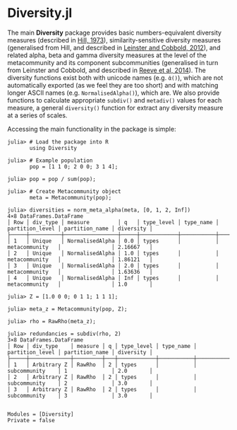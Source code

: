 # Diversity.jl

The main **Diversity** package provides basic numbers-equivalent
diversity measures (described in
[Hill, 1973](http://www.jstor.org/stable/1934352)),
similarity-sensitive diversity measures (generalised from Hill, and
described in
[Leinster and Cobbold, 2012](http://www.esajournals.org/doi/abs/10.1890/10-2402.1)),
and related alpha, beta and gamma diversity measures at the level of
the metacommunity and its component subcommunities (generalised in
turn from Leinster and Cobbold, and described in
[Reeve et al, 2014](http://arxiv.org/abs/1404.6520)). The diversity
functions exist both with unicode names (e.g. ```ᾱ()```), which are
not automatically exported (as we feel they are too short) and with
matching longer ASCII names (e.g. `NormalisedAlpha()`), which are.
We also provide functions to calculate appropriate
`subdiv()` and `metadiv()`
values for each measure, a general `diversity()` function for
extract any diversity measure at a series of scales.

Accessing the main functionality in the package is simple:

```jldoctest
julia> # Load the package into R
       using Diversity

julia> # Example population
       pop = [1 1 0; 2 0 0; 3 1 4];

julia> pop = pop / sum(pop);

julia> # Create Metacommunity object
       meta = Metacommunity(pop);

julia> diversities = norm_meta_alpha(meta, [0, 1, 2, Inf])
4×8 DataFrames.DataFrame
│ Row │ div_type │ measure         │ q   │ type_level │ type_name │ partition_level │ partition_name │ diversity │
├─────┼──────────┼─────────────────┼─────┼────────────┼───────────┼─────────────────┼────────────────┼───────────┤
│ 1   │ Unique   │ NormalisedAlpha │ 0.0 │ types      │           │ metacommunity   │                │ 2.16667   │
│ 2   │ Unique   │ NormalisedAlpha │ 1.0 │ types      │           │ metacommunity   │                │ 1.86121   │
│ 3   │ Unique   │ NormalisedAlpha │ 2.0 │ types      │           │ metacommunity   │                │ 1.63636   │
│ 4   │ Unique   │ NormalisedAlpha │ Inf │ types      │           │ metacommunity   │                │ 1.0       │

julia> Z = [1.0 0 0; 0 1 1; 1 1 1];

julia> meta_z = Metacommunity(pop, Z);

julia> rho = RawRho(meta_z);

julia> redundancies = subdiv(rho, 2)
3×8 DataFrames.DataFrame
│ Row │ div_type    │ measure │ q │ type_level │ type_name │ partition_level │ partition_name │ diversity │
├─────┼─────────────┼─────────┼───┼────────────┼───────────┼─────────────────┼────────────────┼───────────┤
│ 1   │ Arbitrary Z │ RawRho  │ 2 │ types      │           │ subcommunity    │ 1              │ 2.0       │
│ 2   │ Arbitrary Z │ RawRho  │ 2 │ types      │           │ subcommunity    │ 2              │ 3.0       │
│ 3   │ Arbitrary Z │ RawRho  │ 2 │ types      │           │ subcommunity    │ 3              │ 3.0       │
```

```@contents
```

```@autodocs
Modules = [Diversity]
Private = false
```

```@index
```
